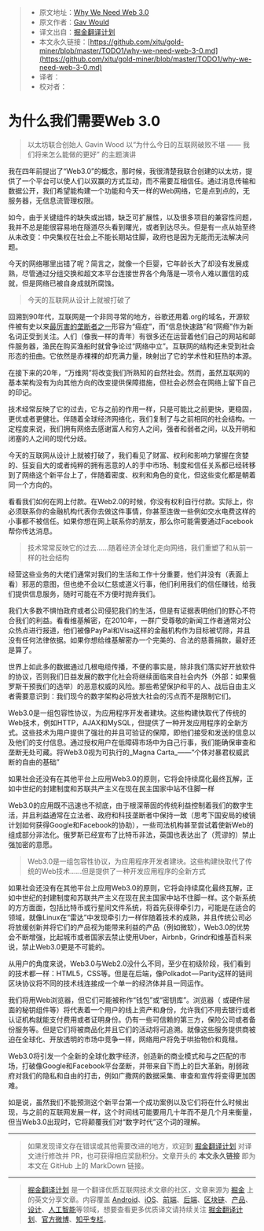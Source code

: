 > * 原文地址：[Why We Need Web 3.0](https://medium.com/s/the-crypto-collection/why-we-need-web-3-0-5da4f2bf95ab)
> * 原文作者：[Gav Would](https://medium.com/@gavofyork)
> * 译文出自：[掘金翻译计划](https://github.com/xitu/gold-miner)
> * 本文永久链接：[https://github.com/xitu/gold-miner/blob/master/TODO1/why-we-need-web-3-0.md](https://github.com/xitu/gold-miner/blob/master/TODO1/why-we-need-web-3-0.md)
> * 译者：
> * 校对者：

# 为什么我们需要Web 3.0

> 以太坊联合创始人 Gavin Wood 以“为什么今日的互联网破败不堪 —— 我们将来怎么能做的更好” 的主题演讲

我在四年前提出了“Web3.0”的概念，那时候，我很清楚我联合创建的以太坊，提供了一个平台可以使人们以双赢的方式互动，而不需要互相信任。通过消息传输和数据公开，我们希望能构建一个功能和今天一样的Web网络，它是点到点的，无服务器，无信息流管理权限。

如今，由于关键组件的缺失或出错，缺乏可扩展性，以及很多项目的兼容性问题，我并不总是能很容易地在隧道尽头看到曙光，或者到达尽头。但是有一点从始至终从未改变：中央集权在社会上不能长期站住脚，政府也是因为无能而无法解决问题。

今天的网络哪里出错了呢？简言之，就像一个巨婴，它年龄长大了却没有发展成熟，尽管通过分组交换和超文本平台连接世界各个角落是一项令人难以置信的成就，但是网络已被自身成就所腐蚀。

> 今天的互联网从设计上就被打破了

回溯到90年代，互联网是一个非同寻常的地方，谷歌还用着.org的域名，开源软件被有史以来[最厉害的垄断者之一](https://www.zdnet.com/article/ballmer-i-may-have-called-linux-a-cancer-but-now-i-love-it/)形容为“癌症”，而“信息快速路”和“网瘾”作为新名词正受到关注。人们（像我一样的青年）有很多还在运营着他们自己的网站和邮件服务器，渔民在购买渔船时就曾争论过“网络中立”。互联网的结构还未受到社会形态的扭曲。它依然是赤裸裸的却充满力量，映射出了它的学术性和狂热的本源。

在接下来的20年，“万维网”将改变我们所熟知的自然社会。然而，虽然互联网的基本架构没有为向其他方向的改变提供保障措施，但社会必然会在网络上留下自己的印记。

技术经常反映了它的过去，它与之前的作用一样，只是可能比之前更快，更稳固，更优或者更健壮。伴随着全球经济网络化，我们复制了与之前相同的社会结构。一定程度来说，我们拥有网络去感谢富人和穷人之间，强者和弱者之间，以及开明和闭塞的人之间的现代分歧。

今天的互联网从设计上就被打破了，我们看见了财富、权利和影响力掌握在贪婪的、狂妄自大的或者纯粹的拥有恶意的人的手中市场、制度和信任关系都已经转移到了网络这个新平台上了，伴随着密度、权利和角色的变化，但这些变化都是朝着同一个方向的。

看看我们如何在网上付款。在Web2.0的时候，你没有权利自行付款。实际上，你必须联系你的金融机构代表你去做这件事情，你甚至连做一些例如交水电费这样的小事都不被信任。如果你想在网上联系你的朋友，那么你可能需要通过Facebook帮你传达消息。

> 技术常常反映它的过去……随着经济全球化走向网络，我们重塑了和从前一样的社会结构

经营这些业务的大佬们通常对我们的生活和工作十分重要，他们并没有（表面上看）邪恶的意图，但也绝不会以仁慈或道义行事，他们利用我们的信任赚钱，给我们提供信息服务，随时可能在不方便时抛弃我们。

我们大多数不惧怕政府或者公司侵犯我们的生活，但是有证据表明他们的野心不符合我们的利益。看看维基解密，在2010年，一群广受尊敬的新闻工作者通常对公众热点进行报道，他们被像PayPal和Visa这样的金融机构作为目标被切除，并且没有任何法律依据。如果你想给维基解密办一个完美的、合法的慈善捐款，最好还是算了。

世界上如此多的数据通过几根电缆传播，不便的事实是，除非我们落实好开放软件的协议，否则我们日益发展的数字化社会将继续面临来自社会内外（外部：如果俄罗斯干预我们的选举）的恶意权威的风险。那些希望保护和平的人、战后自由主义者需要意识到：我们现今的数字架构必将放大社会的污点而不是限制它们。

Web3.0是一组包容性协议，为应用程序开发者建块。这些构建快取代了传统的Web技术，例如HTTP，AJAX和MySQL，但提供了一种开发应用程序的全新方式。这些技术为用户提供了强壮的并且可验证的保障，即他们接受和发送的信息以及他们的支付信息。通过授权用户在低障碍市场中为自己行事，我们能确保审查和垄断无处可藏。将Web3.0视为可执行的_Magna Carta_——“个体对暴君权威武断的自由的基础”

如果社会还没有在其他平台上应用Web3.0的原则，它将会持续腐化最终瓦解，正如中世纪的封建制度和苏联共产主义在现在民主国家中站不住脚一样

Web3.0的应用既不迅速也不彻底，由于根深蒂固的传统利益控制着我们的数字生活，并且利益通常在立法者、政府和科技垄断者中保持一致（思考下国安局的棱镜计划如何获得Google和Facebook的协助），一些司法机构甚至尝试着使新Web的组成部分非法化。俄罗斯已经宣布了比特币非法，英国也表达出了（荒谬的）禁止强加密的意愿。

> Web3.0是一组包容性协议，为应用程序开发者建块。这些构建快取代了传统的Web技术……但是提供了一种开发应用程序的全新方式

如果社会还没有在其他平台上应用Web3.0的原则，它将会持续腐化最终瓦解，正如中世纪的封建制度和苏联共产主义在现在民主国家中站不住脚一样。这个新系统的方方面面，包括比特币或行星间文件系统，将首先获得牵引力，可能是在适合的领域，就像Linux在“雷达”中发现牵引力一样伴随着技术的成熟，并且传统公司必将放缓创新并将它们的产品视为能带来利益的产品（例如微软），Web3.0的优势会不断增强，比起城市或者国家去禁止使用Uber，Airbnb，Grindr和维基百科来说，禁止Web3.0更是不可能的。

从用户的角度来说，Web3.0与Web2.0没什么不同，至少在初级阶段，我们看到的技术都一样：HTML5，CSS等。但是在后端，像Polkadot — Parity这样的链间区块协议将不同的技术线连接成一个单一的经济体并且一同运作。

我们将用Web浏览器，但它们可能被称作“钱包”或“密钥库”。浏览器（ 或硬件层面的秘钥组件等）将代表着一个用户的线上资产和身份，允许我们不用去银行或者认证机构就能支付费用或者证明身份。仍有一些可信赖的第三方，保险公司或者备份服务等。但是它们将被商品化并且它们的活动将可追溯。就像这些服务提供商被迫在全球化、开放透明的市场中竞争一样，网络用户将免于哄抬物价和竟租。

Web3.0将引发一个全新的全球化数字经济，创造新的商业模式和与之匹配的市场，打破像Google和Facebook平台垄断，并带来自下而上的巨大革新。削弱政府对我们的隐私和自由的打击，例如广撒网的数据采集、审查和宣传将变得更加困难。

如是说，虽然我们不能预测这个新平台第一个成功案例以及它们将在什么时候出现，与之前的互联网发展一样，这个时间线可能要用几十年而不是几个月来衡量，但当Web3.0出现时，它将颠覆我们对“数字时代”这个词的理解。

---

> 如果发现译文存在错误或其他需要改进的地方，欢迎到 [掘金翻译计划](https://github.com/xitu/gold-miner) 对译文进行修改并 PR，也可获得相应奖励积分。文章开头的 **本文永久链接** 即为本文在 GitHub 上的 MarkDown 链接。

---

> [掘金翻译计划](https://github.com/xitu/gold-miner) 是一个翻译优质互联网技术文章的社区，文章来源为 [掘金](https://juejin.im) 上的英文分享文章。内容覆盖 [Android](https://github.com/xitu/gold-miner#android)、[iOS](https://github.com/xitu/gold-miner#ios)、[前端](https://github.com/xitu/gold-miner#前端)、[后端](https://github.com/xitu/gold-miner#后端)、[区块链](https://github.com/xitu/gold-miner#区块链)、[产品](https://github.com/xitu/gold-miner#产品)、[设计](https://github.com/xitu/gold-miner#设计)、[人工智能](https://github.com/xitu/gold-miner#人工智能)等领域，想要查看更多优质译文请持续关注 [掘金翻译计划](https://github.com/xitu/gold-miner)、[官方微博](http://weibo.com/juejinfanyi)、[知乎专栏](https://zhuanlan.zhihu.com/juejinfanyi)。
